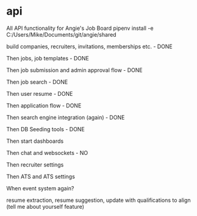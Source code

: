 # api
All API functionality for Angie's Job Board
pipenv install -e C:/Users/Mike/Documents/git/angie/shared




build companies, recruiters, invitations, memberships etc. - DONE


Then jobs, job templates - DONE

Then job submission and admin approval flow - DONE

Then job search - DONE

Then user resume - DONE

Then application flow - DONE

Then search engine integration (again) - DONE

Then DB Seeding tools - DONE

Then start dashboards

Then chat and websockets - NO

Then recruiter settings

Then ATS and ATS settings

When event system again?

resume extraction, resume suggestion, update with qualifications to align (tell me about yourself feature)
